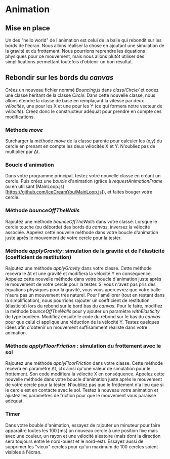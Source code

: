 # Animation

## Mise en place

Un des "hello world" de l'animation est celui de la balle qui rebondit sur les bords de l'écran. Nous allons réaliser la chose en ajoutant une simulation de la gravité et du frottement. Nous pourrions reprendre les équations physiques pour ce mouvement,  mais nous allons plutôt utiliser des simplifications permettant toutefois d'obtenir un bon résultat.

## Rebondir sur les bords du *canvas*
Créez un nouveau fichier nommé *Bouncing.js* dans *class/Circle/* et codez une classe héritant de la classe *Circle*.  Dans cette nouvelle classe, nous allons étendre la classe de base en remplaçant la vitesse par deux *vélocités*, une pour les X et une pour les Y (ce qui formera notre vecteur de *vélocité*). Créez donc le constructeur adéquat pour prendre en compte ces modifications.

### Méthode *move*
Surcharger la méthode *move* de la classe parente pour calculer les (x,y) du cercle en prenant en compte les deux vélocités X et Y. N'oubliez pas de multiplier par Δt. 

### Boucle d'animation
Dans votre programme principal, testez votre nouvelle classe en créant un cercle. Puis créez une *boucle* d'animation (grâce à *requestAnimationFrame* ou en utilisant (MainLoop.js)[https://github.com/IceCreamYou/MainLoop.js]), et faites bouger votre cercle. 

### Méthode *bounceOffTheWalls*

Rajoutez une méthode *bounceOffTheWalls* dans votre classe. Lorsque le cercle touche (ou déborde) des bords du *canvas*, inversez la vélocité associée.  Appelez cette nouvelle méthode dans votre boucle d'animation juste après le mouvement de votre cercle pour la tester.

### Méthode *applyGravity*: simulation de la gravité et de l'élasticité (coefficient de restitution)

Rajoutez une méthode *applyGravity* dans votre classe. Cette méthode recevra le Δt et une gravité et modifiera la vélocité Y en conséquence. Appelez cette nouvelle méthode dans votre boucle d'animation juste après le mouvement de votre cercle pour la tester. Si vous n'avez pas pris des équations physiques pour la gravité, vous vous apercevrez que votre balle n'aura pas un mouvement très naturel.  Pour l'améliorer (tout en restant dans la simplification), nous pourrions rajouter un coefficient de restitution (élasticité) lors du rebond sur le bord bas du *canvas*. Pour le faire, modifiez la méthode *bounceOffTheWalls* pour y ajouter un paramètre *withElasticity* de type booléen. Modifiez ensuite le code du rebond sur le bas du *canvas* pour que celui ci applique une réduction de la vélocité Y.  Testez quelques idées afin d'obtenir un mouvement suffisamment réaliste dans votre animation.

### Méthode *applyFloorFriction* : simulation du frottement avec le sol
Rajoutez une méthode *applyFloorFriction* dans votre classe. Cette méthode recevra en paramètre Δt, ctx ainsi qu'une valeur de simulation pour le frottement. Son code modifiera la vélocité X en conséquence. Appelez cette nouvelle méthode dans votre boucle d'animation juste après le mouvement de votre cercle pour la tester. N'oubliez pas que le frottement n'a lieu que si le cercle est en contacte avec le sol. Testez à nouveau votre animation et ajustez les paramètres de friction pour que le mouvement vous paraisse adéquat.

### Timer
Dans votre bouble d'animation, essayez de rajouter un minuteur pour faire apparaître toutes les 100 [ms] un nouveau cercle à une position fixe mais avec une couleur, un rayon et une vélocité aléatoire (mais dont la direction sera toujours entre le nord-ouest et le nord-est). Essayez aussi de supprimer les "vieux" cercles pour qu'un maximum de 100 cercles soient visibles à l'écran.
